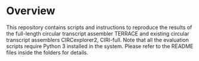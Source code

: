 # Overview

This repository contains scripts and instructions to reproduce the results of the full-length circular transcript assembler TERRACE and existing circular transcript assemblers CIRCexplorer2, CIRI-full.  Note that all the evaluation scripts require Python 3 installed in the system. Please refer to the README files inside the folders for details.